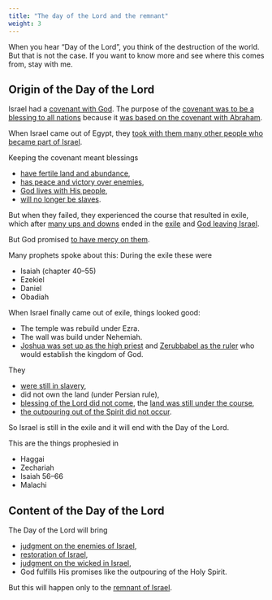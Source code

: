 ```yaml
---
title: "The day of the Lord and the remnant"
weight: 3
---
```


When you hear “Day of the Lord”, you think of the destruction of the world. But that is not the case. If you want to know more and see where this comes from, stay with me.

## Origin of the Day of the Lord

<a name="674e"></a>
Israel had a [covenant with God](../../../../background/israel/expl/gods-covenant). The purpose of the [covenant was to be a blessing to all nations](https://www.bibleserver.com/NIV/Genesis12%3A2-3) because it [was based on the covenant with Abraham](https://www.bibleserver.com/NIV/Exodus3%3A6).

When Israel came out of Egypt, they [took with them many other people who became part of Israel](https://www.bibleserver.com/NIV/Exodus12%3A38).

Keeping the covenant meant blessings

- [have fertile land and abundance](https://www.bibleserver.com/NIV/Leviticus26%3A3-5),
- [has peace and victory over enemies](https://www.bibleserver.com/NIV/Leviticus26%3A6-8),
- [God lives with His people](https://www.bibleserver.com/NIV/Leviticus26%3A11-12),
- [will no longer be slaves](https://www.bibleserver.com/NIV/Leviticus26%3A13).

But when they failed, they experienced the course that resulted in exile, which after [many ups and downs](https://www.bibleserver.com/NIV/Judges2%3A6-22) ended in the [exile](https://www.bibleserver.com/NIV/2%20Chronicles36%3A15-23) and [God leaving Israel](https://www.bibleserver.com/NIV/Ezekiel11%3A22-24).

But God promised [to have mercy on them](https://www.bibleserver.com/NIV/Leviticus26%3A40-46).

Many prophets spoke about this: During the exile these were

- Isaiah (chapter 40–55)
- Ezekiel
- Daniel
- Obadiah

When Israel finally came out of exile, things looked good:

- The temple was rebuild under Ezra.
- The wall was build under Nehemiah.
- [Joshua was set up as the high priest](https://www.bibleserver.com/NIV/Zechariah3) and [Zerubbabel as the ruler](https://www.bibleserver.com/NIV/Zechariah4) who would establish the kingdom of God.

They

- [were still in slavery](https://www.bibleserver.com/NIV/Ezra9),
- did not own the land (under Persian rule),
- [blessing of the Lord did not come](https://www.bibleserver.com/NIV/Haggai1%3A7-12), the [land was still under the course](https://www.bibleserver.com/NIV/Malachi3%3A10-11),
- [the outpouring out of the Spirit did not occur](https://www.bibleserver.com/NIV/Ezekiel36%3A25-27).

So Israel is still in the exile and it will end with the Day of the Lord.

This are the things prophesied in

- Haggai
- Zechariah
- Isaiah 56–66
- Malachi

## Content of the Day of the Lord

<a name="1d83"></a>
The Day of the Lord will bring

- [judgment on the enemies of Israel](https://www.bibleserver.com/NIV/Joel2%3A1-11),
- [restoration of Israel](https://www.bibleserver.com/NIV/Joel2%3A12-27),
- [judgment on the wicked in Israel](https://www.bibleserver.com/NIV/Zephaniah1%3A4-9),
- God fulfills His promises like the outpouring of the Holy Spirit.

But this will happen only to the [remnant of Israel](../../../../background/israel/expl/the-remnant-of-israel).

